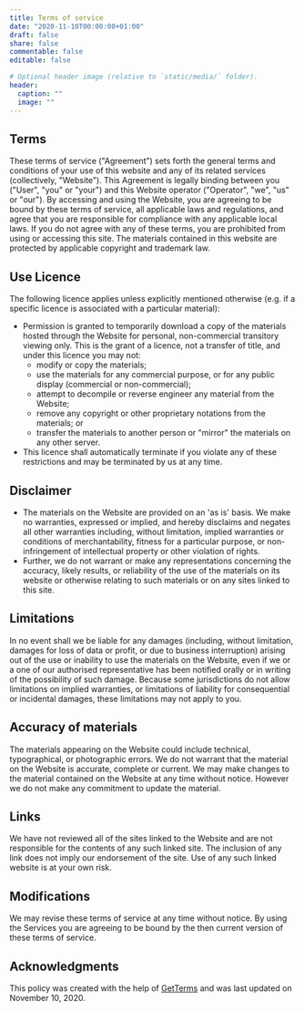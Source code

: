 ```yaml
---
title: Terms of service
date: "2020-11-10T00:00:00+01:00"
draft: false
share: false
commentable: false
editable: false

# Optional header image (relative to `static/media/` folder).
header:
  caption: ""
  image: ""
---
```



## Terms

These terms of service ("Agreement") sets forth the general terms and conditions of your use of this website and any of its related services (collectively, "Website"). This Agreement is legally binding between you ("User", "you" or "your") and this Website operator ("Operator", "we", "us" or "our"). By accessing and using the Website, you are agreeing to be bound by these terms of service, all applicable laws and regulations, and agree that you are responsible for compliance with any applicable local laws. If you do not agree with any of these terms, you are prohibited from using or accessing this site. The materials contained in this website are protected by applicable copyright and trademark law.


## Use Licence

The following licence applies unless explicitly mentioned otherwise (e.g. if a specific licence is associated with a particular material):
- Permission is granted to temporarily download a copy of the materials hosted through the Website for personal, non-commercial transitory viewing only. This is the grant of a licence, not a transfer of title, and under this licence  you may not:
  - modify or copy the materials;
  - use the materials for any commercial purpose, or for any public display (commercial or non-commercial);
  - attempt to decompile or reverse engineer any material from the Website;
  - remove any copyright or other proprietary notations from the materials; or
  - transfer the materials to another person or "mirror" the materials on any other server.
- This licence shall automatically terminate if you violate any of these restrictions and may be terminated by us at any time.


## Disclaimer

- The materials on the Website are provided on an 'as is' basis. We make no warranties, expressed or implied, and hereby disclaims and negates all other warranties including, without limitation, implied warranties or conditions of merchantability, fitness for a particular purpose, or non-infringement of intellectual property or other violation of rights.
- Further, we do not warrant or make any representations concerning the accuracy, likely results, or reliability of the use of the materials on its website or otherwise relating to such materials or on any sites linked to this site.


## Limitations

In no event shall we be liable for any damages (including, without limitation, damages for loss of data or profit, or due to business interruption) arising out of the use or inability to use the materials on the Website, even if we or a one of our authorised representative has been notified orally or in writing of the possibility of such damage. Because some jurisdictions do not allow limitations on implied warranties, or limitations of liability for consequential or incidental damages, these limitations may not apply to you.


## Accuracy of materials

The materials appearing on the Website could include technical, typographical, or photographic errors. We do not warrant that the material on the Website is accurate, complete or current. We may make changes to the material contained on the Website at any time without notice. However we do not make any commitment to update the material.


## Links

We have not reviewed all of the sites linked to the Website and are not responsible for the contents of any such linked site. The inclusion of any link does not imply our endorsement of the site. Use of any such linked website is at your own risk.


## Modifications

We may revise these terms of service at any time without notice. By using the Services you are agreeing to be bound by the then current version of these terms of service.


## Acknowledgments

This policy was created with the help of [GetTerms](https://getterms.io) and was last updated on November 10, 2020.

